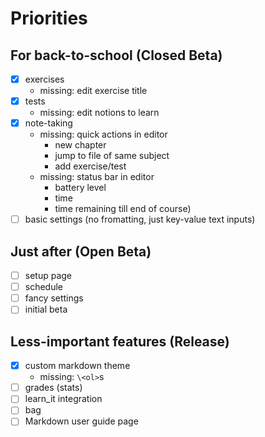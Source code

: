 # Priorities

## For back-to-school (Closed Beta)
- [x] exercises
    - missing: edit exercise title
- [x] tests
    - missing: edit notions to learn
- [x] note-taking
    - missing: quick actions in editor 
        - new chapter
        - jump to file of same subject
        - add exercise/test
    - missing: status bar in editor 
        - battery level
        - time
        - time remaining till end of course)
- [ ] basic settings (no fromatting, just key-value text inputs)

## Just after (Open Beta)
- [ ] setup page
- [ ] schedule
- [ ] fancy settings
- [ ] initial beta

## Less-important features (Release)
- [x] custom markdown theme
    - missing: `\<ol>`s
- [ ] grades (stats)
- [ ] learn\_it integration
- [ ] bag
- [ ] Markdown user guide page 
